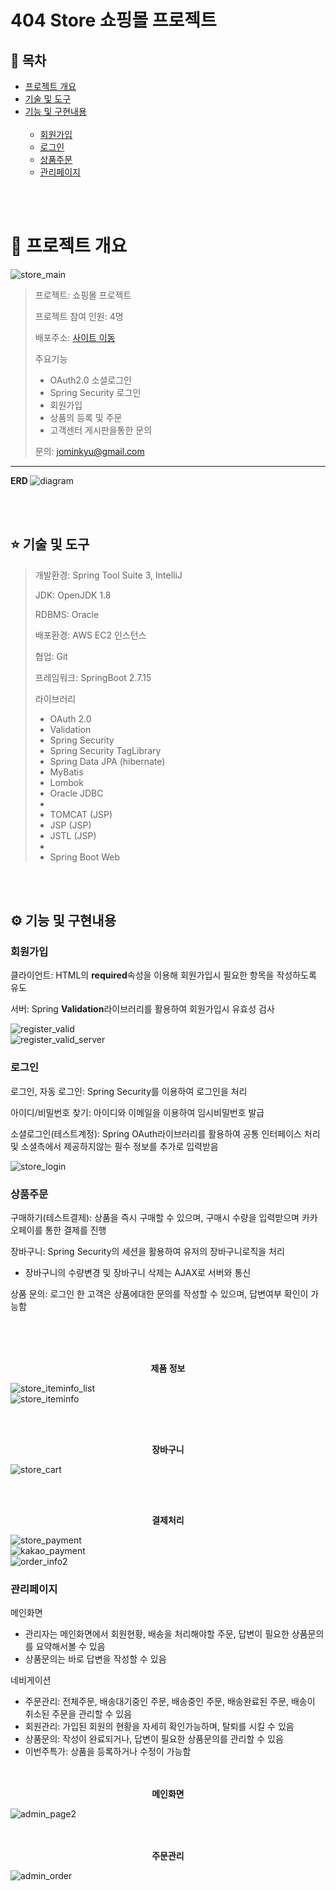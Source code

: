 # 404 Store 쇼핑몰 프로젝트
## :blue_book:  목차

- [프로젝트 개요](#rainbow-프로젝트-개요) 
- [기술 및 도구](#star-기술-및-도구) 
- [기능 및 구현내용](#gear-기능-및-구현내용)  <br><br>
  - [회원가입](#회원가입)
  - [로그인](#로그인)
  - [상품주문](#상품주문)
  - [관리페이지](#관리페이지)

<br><br>

# :rainbow: 프로젝트 개요 

![store_main](https://github.com/jominkyu1/404Project/assets/18455743/b18df33a-d903-4773-a53d-a4197f3ee701)


> 프로젝트: 쇼핑몰 프로젝트 <br>
>  
> 프로젝트 참여 인원: 4명 <br>
>  
> 배포주소: <a href="http://3.37.67.219:8082/">사이트 이동</a> <br>
>  
> 주요기능
> - OAuth2.0 소셜로그인
> - Spring Security 로그인  
> - 회원가입  
> - 상품의 등록 및 주문
> - 고객센터 게시판을통한 문의
>   
> 문의: jominkyu@gmail.com  

<hr>

<b> ERD </b>
![diagram](https://github.com/jominkyu1/404Project/assets/18455743/185731a3-f2bf-4b67-81fa-06871d607926)

<br><br>

## :star: 기술 및 도구

> 개발환경: Spring Tool Suite 3, IntelliJ
> 
> JDK: OpenJDK 1.8
>
> RDBMS: Oracle
>
> 배포환경: AWS EC2 인스턴스
>
> 협업: Git 
> 
> 프레임워크: SpringBoot 2.7.15
>
> 라이브러리
> - OAuth 2.0
> - Validation
> - Spring Security
> - Spring Security TagLibrary
> - Spring Data JPA (hibernate)
> - MyBatis
> - Lombok
> - Oracle JDBC
> -
> - TOMCAT (JSP)
> - JSP (JSP)
> - JSTL (JSP)
> -
> - Spring Boot Web

<br><br>

## :gear: 기능 및 구현내용

### 회원가입
  
클라이언트: HTML의 <b>required</b>속성을 이용해 회원가입시 필요한 항목을 작성하도록 유도  
  
서버: Spring <b>Validation</b>라이브러리를 활용하여 회원가입시 유효성 검사

  
![register_valid](https://github.com/jominkyu1/404Project/assets/18455743/a93e95da-c470-4203-94a8-102785357734)  
![register_valid_server](https://github.com/jominkyu1/404Project/assets/18455743/1d36777e-1004-4f22-accd-fa002e50ce1b)
  
### 로그인  
  
로그인, 자동 로그인: Spring Security를 이용하여 로그인을 처리  
  
아이디/비밀번호 찾기: 아이디와 이메일을 이용하여 임시비밀번호 발급  
  
소셜로그인(테스트계정): Spring OAuth라이브러리를 활용하여 공통 인터페이스 처리 및 소셜측에서 제공하지않는 필수 정보를 추가로 입력받음

  
![store_login](https://github.com/jominkyu1/404Project/assets/18455743/110638bb-8491-43c0-a976-a3af7453d7ca)
  
  
### 상품주문

구매하기(테스트결제): 상품을 즉시 구매할 수 있으며, 구매시 수량을 입력받으며 카카오페이를 통한 결제를 진행  
  
장바구니: Spring Security의 세션을 활용하여 유저의 장바구니로직을 처리  
  - 장바구니의 수량변경 및 장바구니 삭제는 AJAX로 서버와 통신  
    
상품 문의: 로그인 한 고객은 상품에대한 문의를 작성할 수 있으며, 답변여부 확인이 가능함

<br><br><br>
  
<div align=center><b>제품 정보</b></div>  

![store_iteminfo_list](https://github.com/jominkyu1/404Project/assets/18455743/a51010bf-0030-4123-aa7f-69d2c68f06c0)  
![store_iteminfo](https://github.com/jominkyu1/404Project/assets/18455743/c4229a0b-7337-44f9-8889-4548c5461d38)  
  
<br><br>

<div align=center><b>장바구니</b></div>

![store_cart](https://github.com/jominkyu1/404Project/assets/18455743/a81419ef-aae4-4316-bdc2-769a3e17e1c2)
  
<br><br>
<div align=center><b>결제처리</b></div>

![store_payment](https://github.com/jominkyu1/404Project/assets/18455743/af8e1fe9-ba1f-4462-ae0b-7f56d9fa898c)  
![kakao_payment](https://github.com/jominkyu1/404Project/assets/18455743/7d43250a-d633-4716-b2dd-8eea24d308be)  
![order_info2](https://github.com/jominkyu1/404Project/assets/18455743/e2b56ffb-1be7-445a-948e-94c4924288b9)   
    
### 관리페이지

메인화면  
- 관리자는 메인화면에서 회원현황, 배송을 처리해야할 주문, 답변이 필요한 상품문의를 요약해서볼 수 있음
- 상품문의는 바로 답변을 작성할 수 있음  

네비게이션  
- 주문관리: 전체주문, 배송대기중인 주문, 배송중인 주문, 배송완료된 주문, 배송이 취소된 주문을 관리할 수 있음
- 회원관리: 가입된 회원의 현황을 자세히 확인가능하며, 탈퇴를 시킬 수 있음
- 상품문의: 작성이 완료되거나, 답변이 필요한 상품문의를 관리할 수 있음
- 이번주특가: 상품을 등록하거나 수정이 가능함
<br><br><br>
<div align=center><b>메인화면</b></div>   

![admin_page2](https://github.com/jominkyu1/404Project/assets/18455743/fbde0b7a-2c53-48de-8170-dc0bb4c96489)       
<br><br>   
<div align=center><b>주문관리</b></div>   

![admin_order](https://github.com/jominkyu1/404Project/assets/18455743/de995b7e-c494-48d7-ac16-3198d0e2c893)   

